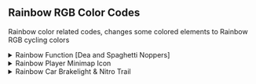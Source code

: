 ## Rainbow RGB Color Codes

Rainbow color related codes, changes some colored elements to Rainbow RGB cycling colors

<details>
<summary>Rainbow Function [Dea and Spaghetti Noppers]</summary>

Rainbow Function code made by Dea and Spaghetti Noppers for Mario Kart Wii, but works in any game. 
This generates the rainbow color cycle that will be used for the codes below. Main code, MUST BE ENABLED

```powerpc
C0000000 0000001C
9421FFAC BDC10008
3DE08000 8A8F16E0
8A0F16E1 8A2F16E2
8A6F16E3 2C130000
4082000C 3A8000FF
3A600001 2C130001
40820014 3A100003
2C1000FF 40820008
3A600002 2C130002
40820014 3A94FFFD
2C140000 40820008
3A600003 2C130003
40820014 3A310003
2C1100FF 40820008
3A600004 2C130004
40820014 3A10FFFD
2C100000 40820008
3A600005 2C130005
40820014 3A940003
2C1400FF 40820008
3A600006 2C130006
40820014 3A31FFFD
2C110000 40820008
3A600001 9A8F16E0
9A0F16E1 9A2F16E2
9A6F16E3 B9C10008
38210054 4E800020
60000000 00000000
```
</details>

<details>
<summary>Rainbow Player Minimap Icon</summary>

Player icon (your car) will be rainbow on Minimap

```powerpc
C21D6EA0 00000002
3FE08000 83FF16DF
67FFFF00 00000000
````

</details>

<details>
<summary>Rainbow Car Brakelight & Nitro Trail</summary>

Car brakelights and nitro trail will be rainbow. Looks awesome!

```powerpc
C231C688 00000010
3D808000 3D60805B
886C16E0 C842B5E0
D84C1600 C84C1600
906C1604 C82C1600
FC211028 FC200818
D02BC4D8 886C16E1
C842B5E0 D84C1600
C84C1600 906C1604
C82C1600 FC211028
FC200818 D02BC4DC
886C16E2 C842B5E0
D84C1600 C84C1600
906C1604 C82C1600
FC211028 FC200818
D02BC4E0 C07D0008
60000000 00000000
````

</details>


